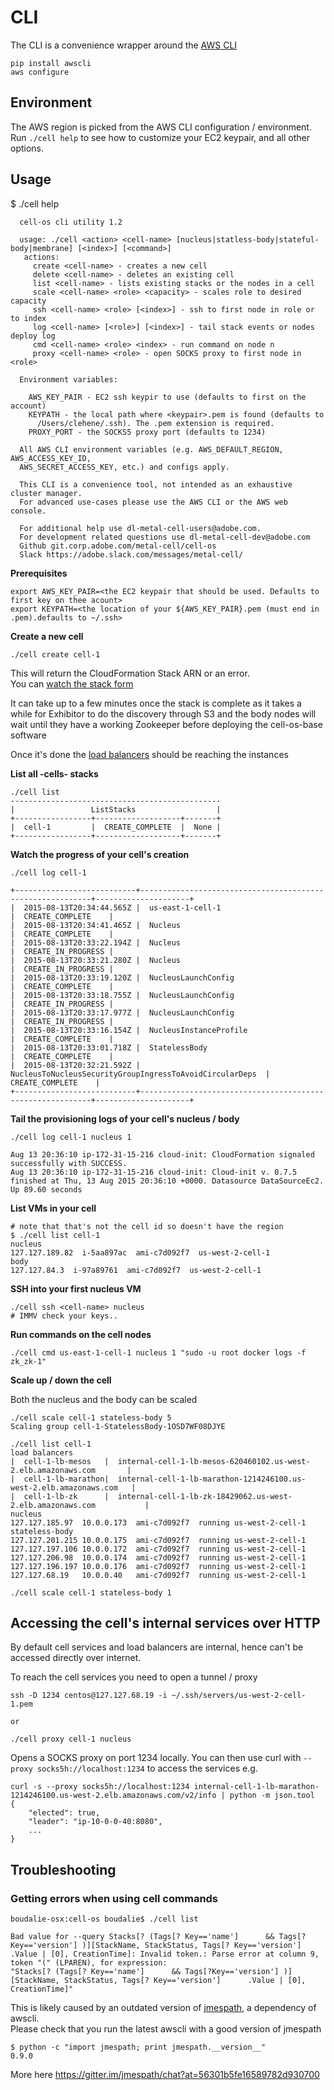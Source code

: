 # CLI
The CLI is a convenience wrapper around the [AWS CLI](http://aws.amazon.com/cli/)

    pip install awscli
    aws configure

## Environment

The AWS region is picked from the AWS CLI configuration / environment.  
Run `./cell help` to see how to customize your EC2 keypair, and all other options.  

## Usage

$ ./cell help

```
  cell-os cli utility 1.2

  usage: ./cell <action> <cell-name> [nucleus|statless-body|stateful-body|membrane] [<index>] [<command>]
   actions:
     create <cell-name> - creates a new cell
     delete <cell-name> - deletes an existing cell
     list <cell-name> - lists existing stacks or the nodes in a cell
     scale <cell-name> <role> <capacity> - scales role to desired capacity
     ssh <cell-name> <role> [<index>] - ssh to first node in role or to index
     log <cell-name> [<role>] [<index>] - tail stack events or nodes deploy log
     cmd <cell-name> <role> <index> - run command on node n
     proxy <cell-name> <role> - open SOCKS proxy to first node in <role>

  Environment variables:

    AWS_KEY_PAIR - EC2 ssh keypir to use (defaults to first on the account)
    KEYPATH - the local path where <keypair>.pem is found (defaults to
      /Users/clehene/.ssh). The .pem extension is required.
    PROXY_PORT - the SOCKS5 proxy port (defaults to 1234)

  All AWS CLI environment variables (e.g. AWS_DEFAULT_REGION, AWS_ACCESS_KEY_ID,
  AWS_SECRET_ACCESS_KEY, etc.) and configs apply.

  This CLI is a convenience tool, not intended as an exhaustive cluster manager.
  For advanced use-cases please use the AWS CLI or the AWS web console.

  For additional help use dl-metal-cell-users@adobe.com.
  For development related questions use dl-metal-cell-dev@adobe.com
  Github git.corp.adobe.com/metal-cell/cell-os
  Slack https://adobe.slack.com/messages/metal-cell/
```

**Prerequisites**

    export AWS_KEY_PAIR=<the EC2 keypair that should be used. Defaults to first key on thee acount>
    export KEYPATH=<the location of your ${AWS_KEY_PAIR}.pem (must end in .pem).defaults to ~/.ssh>

**Create a new cell**

    ./cell create cell-1

This will return the CloudFormation Stack ARN or an error.  
You can [watch the stack form](https://console.aws.amazon.com/cloudformation/home)

It can take up to a few minutes once the stack is complete as it takes a while for
Exhibitor to do the discovery through S3 and the body nodes will wait until they have
a working Zookeeper before deploying the cell-os-base software

Once it's done the [load balancers](https://us-west-2.console.aws.amazon.com/ec2/v2/home?region=us-west-2#LoadBalancers:)
should be reaching the instances


**List all -cells- stacks**

    ./cell list
    -----------------------------------------------
    |                 ListStacks                  |
    +-----------------+-------------------+-------+
    |  cell-1         |  CREATE_COMPLETE  |  None |
    +-----------------+-------------------+-------+

**Watch the progress of your cell's creation**

    ./cell log cell-1

```
+---------------------------+-----------------------------------------------------------+---------------------+
|  2015-08-13T20:34:44.565Z |  us-east-1-cell-1                                         |  CREATE_COMPLETE    |
|  2015-08-13T20:34:41.465Z |  Nucleus                                                  |  CREATE_COMPLETE    |
|  2015-08-13T20:33:22.194Z |  Nucleus                                                  |  CREATE_IN_PROGRESS |
|  2015-08-13T20:33:21.280Z |  Nucleus                                                  |  CREATE_IN_PROGRESS |
|  2015-08-13T20:33:19.120Z |  NucleusLaunchConfig                                      |  CREATE_COMPLETE    |
|  2015-08-13T20:33:18.755Z |  NucleusLaunchConfig                                      |  CREATE_IN_PROGRESS |
|  2015-08-13T20:33:17.977Z |  NucleusLaunchConfig                                      |  CREATE_IN_PROGRESS |
|  2015-08-13T20:33:16.154Z |  NucleusInstanceProfile                                   |  CREATE_COMPLETE    |
|  2015-08-13T20:33:01.718Z |  StatelessBody                                            |  CREATE_COMPLETE    |
|  2015-08-13T20:32:21.592Z |  NucleusToNucleusSecurityGroupIngressToAvoidCircularDeps  |  CREATE_COMPLETE    |
+---------------------------+-----------------------------------------------------------+---------------------+
```

**Tail the provisioning logs of your cell's nucleus / body**

    ./cell log cell-1 nucleus 1

```
Aug 13 20:36:10 ip-172-31-15-216 cloud-init: CloudFormation signaled successfully with SUCCESS.
Aug 13 20:36:10 ip-172-31-15-216 cloud-init: Cloud-init v. 0.7.5 finished at Thu, 13 Aug 2015 20:36:10 +0000. Datasource DataSourceEc2.  Up 89.60 seconds
```

**List VMs in your cell**

    # note that that's not the cell id so doesn't have the region
    $ ./cell list cell-1
    nucleus
    127.127.189.82  i-5aa897ac  ami-c7d092f7  us-west-2-cell-1
    body
    127.127.84.3  i-97a89761  ami-c7d092f7  us-west-2-cell-1

**SSH into your first nucleus VM**

    ./cell ssh <cell-name> nucleus
    # IMMV check your keys..

**Run commands on the cell nodes**

    ./cell cmd us-east-1-cell-1 nucleus 1 "sudo -u root docker logs -f zk_zk-1"

**Scale up / down the cell**

Both the nucleus and the body can be scaled

    ./cell scale cell-1 stateless-body 5
    Scaling group cell-1-StatelessBody-1OSD7WF08DJYE

    ./cell list cell-1
    load balancers
    |  cell-1-lb-mesos   |  internal-cell-1-lb-mesos-620460102.us-west-2.elb.amazonaws.com       |
    |  cell-1-lb-marathon|  internal-cell-1-lb-marathon-1214246100.us-west-2.elb.amazonaws.com   |
    |  cell-1-lb-zk      |  internal-cell-1-lb-zk-18429062.us-west-2.elb.amazonaws.com           |
    nucleus
    127.127.185.97  10.0.0.173  ami-c7d092f7  running us-west-2-cell-1
    stateless-body
    127.127.201.215 10.0.0.175  ami-c7d092f7  running us-west-2-cell-1
    127.127.197.106 10.0.0.172  ami-c7d092f7  running us-west-2-cell-1
    127.127.206.98  10.0.0.174  ami-c7d092f7  running us-west-2-cell-1
    127.127.196.197 10.0.0.176  ami-c7d092f7  running us-west-2-cell-1
    127.127.68.19   10.0.0.40   ami-c7d092f7  running us-west-2-cell-1

    ./cell scale cell-1 stateless-body 1


## Accessing the cell's internal services over HTTP

By default cell services and load balancers are internal, hence can't be accessed
directly over internet. 

To reach the cell services you need to open a tunnel / proxy 

    ssh -D 1234 centos@127.127.68.19 -i ~/.ssh/servers/us-west-2-cell-1.pem

    or

    ./cell proxy cell-1 nucleus


Opens a SOCKS proxy on port 1234 locally. You can then use curl with `--proxy socks5h://localhost:1234` to access the services e.g.

    curl -s --proxy socks5h://localhost:1234 internal-cell-1-lb-marathon-1214246100.us-west-2.elb.amazonaws.com/v2/info | python -m json.tool
    {
        "elected": true,
        "leader": "ip-10-0-0-40:8080",
        ...
    }

## Troubleshooting

### Getting errors when using cell commands

```
boudalie-osx:cell-os boudalie$ ./cell list

Bad value for --query Stacks[? (Tags[? Key=='name']      && Tags[?Key=='version'] )][StackName, StackStatus, Tags[? Key=='version']      .Value | [0], CreationTime]: Invalid token.: Parse error at column 9, token "(" (LPAREN), for expression:
"Stacks[? (Tags[? Key=='name']      && Tags[?Key=='version'] )][StackName, StackStatus, Tags[? Key=='version']      .Value | [0], CreationTime]"
```

This is likely caused by an outdated version of [jmespath](http://jmespath.org/), a dependency of awscli.  
Please check that you run the latest awscli with a good version of jmespath  

    $ python -c "import jmespath; print jmespath.__version__"
    0.9.0

More here https://gitter.im/jmespath/chat?at=56301b5fe16589782d930700

